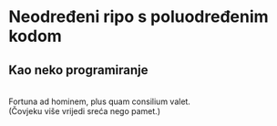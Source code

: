 # Neodređeni ripo s poluodređenim kodom <br>
<h2>Kao neko programiranje</h2> <br>
Fortuna ad hominem, plus quam consilium valet. <br>
(Čovjeku više vrijedi sreća nego pamet.)
